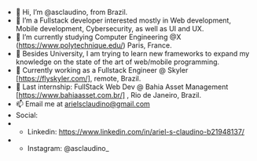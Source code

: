 - 👋 Hi, I’m @asclaudino, from Brazil.
- 👀 I’m a Fullstack developer interested mostly in Web development, Mobile development, Cybersecurity, as well as UI and UX.
- 🌱 I’m currently studying Computer Engineering @X (https://www.polytechnique.edu/) Paris, France. 
- 🌱 Besides University, I am trying to learn new frameworks to expand my knowledge on the state of the art of web/mobile programming.  
- 🏢 Currently working as a Fullstack Engineer @ Skyler [https://flyskyler.com/], remote, Brazil.
- 🏢 Last internship: FullStack Web Dev @ Bahia Asset Management [https://www.bahiaasset.com.br/] , Rio de Janeiro, Brazil.
- 📫 Email me at arielsclaudino@gmail.com 
- Social:
- - Linkedin: https://www.linkedin.com/in/ariel-s-claudino-b21948137/ 
- - Instagram: @asclaudino_

<!---
asclaudino/asclaudino is a ✨ special ✨ repository because its `README.md` (this file) appears on your GitHub profile.
You can click the Preview link to take a look at your changes.
--->

